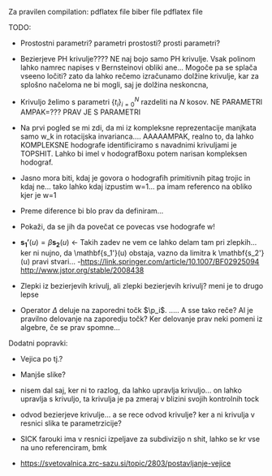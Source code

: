 Za pravilen compilation:
pdflatex file
biber file
pdflatex file

TODO:

- Prostostni parametri? parametri prostosti? prosti parametri?

- Bezierjeve PH krivulje???? NE naj bojo samo PH krivulje. Vsak polinom lahko namrec napises v Bernsteinovi obliki
  ane... Mogoče pa se splača vseeno ločiti? zato da lahko rečemo izračunamo dolžine krivulje, kar za splošno načeloma ne
  bi mogli, saj je dolžina neskoncna,

- Krivuljo želimo s parametri $\{t_i\}_{i=0}^{N}$ razdeliti na $N$ kosov. NE PARAMETRI AMPAK=??? PRAV JE S PARAMETRI

- Na prvi pogled se mi zdi, da mi iz kompleksne reprezentacije manjkata samo w_k in rotacijska invarianca....
  AAAAAMPAK, realno to, da lahko KOMPLEKSNE hodografe identificiramo s navadnimi krivuljami je TOPSHIT.
  Lahko bi imel v hodografBoxu potem narisan kompleksen hodograf.

- Jasno mora biti, kdaj je govora o hodografih primitivnih pitag trojic in kdaj ne...
  tako lahko kdaj izpustim w=1... pa imam referenco na obliko kjer je w=1

- Preme diference bi blo prav da definiram...

- Pokaži, da se jih da povečat ce povecas vse hodografe w!

- $\mathbf{s_1'}(u) =\beta\mathbf{s_2}(u)$ <- Takih zadev ne vem ce lahko delam tam pri zlepkih... ker ni nujno, da
  \mathbf{s_1'}(u) obstaja, vazno da limitra k \mathbf{s_2'}(u) pravi stvari...
  -https://link.springer.com/article/10.1007/BF02925094
  http://www.jstor.org/stable/2008438


- Zlepki iz bezierjevih krivulj, ali zlepki bezierjevih krivulj? meni je to drugo lepse
-  Operator $\Delta$ deluje na zaporedni točk $\p_i$.  ..... A sse tako reče? Al je pravilno delovanje na zaporedju točk? Ker delovanje prav neki pomeni iz algebre, če se prav spomne...

Dodatni popravki:
- Vejica po tj.?
- Manjše slike?
- nisem dal saj, ker ni to razlog, da lahko upravlja krivuljo... on lahko upravlja s krivuljo, ta krivulja je pa zmeraj v blizini svojih kontrolnih tock


- odvod bezierjeve krivulje... a se rece odvod krivulje? ker a ni krivulja v resnici slika te parametrzicije?

- SICK farouki ima v resnici izpeljave za subdivizijo n shit, lahko se kr vse na uno referenciram, bmk

- https://svetovalnica.zrc-sazu.si/topic/2803/postavljanje-vejice